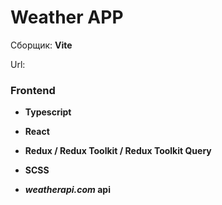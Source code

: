 # Weather APP

Сборщик: **Vite**

Url: 

### Frontend
- **Typescript**
- **React**
- **Redux / Redux Toolkit / Redux Toolkit Query**
- **SCSS**


- ***weatherapi.com* api**